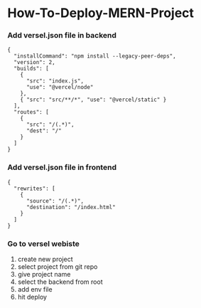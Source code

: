 # How-To-Deploy-MERN-Project

### Add versel.json file in backend
```
{
  "installCommand": "npm install --legacy-peer-deps",
  "version": 2,
  "builds": [
    {
      "src": "index.js",
      "use": "@vercel/node"
    },
    { "src": "src/**/*", "use": "@vercel/static" }
  ],
  "routes": [
    {
      "src": "/(.*)",
      "dest": "/"
    }
  ]
}

```

### Add versel.json file in frontend

```
{
  "rewrites": [
    {
      "source": "/(.*)",
      "destination": "/index.html"
    }
  ]
}

```
### Go to versel webiste
1. create new project
2. select project from git repo
3. give project name
4. select the backend from root
5. add env file
6. hit deploy

